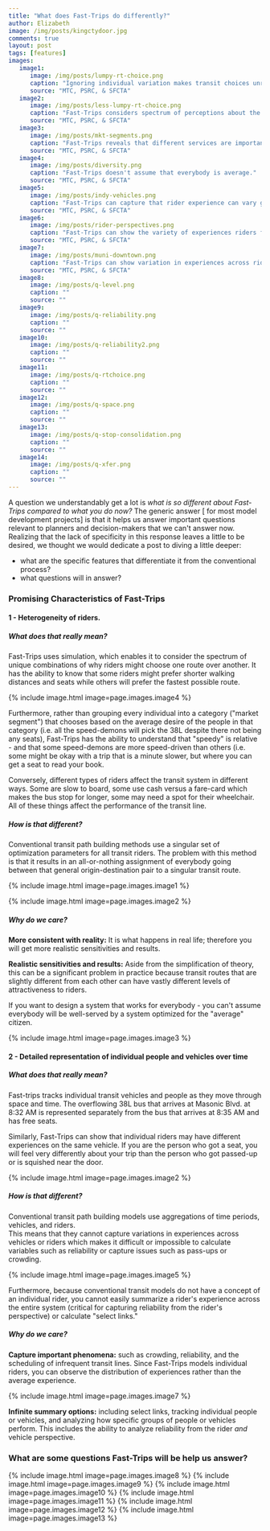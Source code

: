 ```yaml
---
title: "What does Fast-Trips do differently?"
author: Elizabeth
image: /img/posts/kingctydoor.jpg
comments: true
layout: post
tags: [features]
images:
   image1:
      image: /img/posts/lumpy-rt-choice.png
      caption: "Ignoring individual variation makes transit choices unrealistically lumpy"
      source: "MTC, PSRC, & SFCTA"
   image2:
      image: /img/posts/less-lumpy-rt-choice.png
      caption: "Fast-Trips considers spectrum of perceptions about the route"
      source: "MTC, PSRC, & SFCTA"
   image3:
      image: /img/posts/mkt-segments.png
      caption: "Fast-Trips reveals that different services are important for different people"
      source: "MTC, PSRC, & SFCTA"
   image4:
      image: /img/posts/diversity.png
      caption: "Fast-Trips doesn't assume that everybody is average."
      source: "MTC, PSRC, & SFCTA"
   image5:
      image: /img/posts/indy-vehicles.png
      caption: "Fast-Trips can capture that rider experience can vary greatly across individual vehicles during the same time period"
      source: "MTC, PSRC, & SFCTA"
   image6:
      image: /img/posts/rider-perspectives.png
      caption: "Fast-Trips can show the variety of experiences riders feel at the same time on the same vehicle"
      source: "MTC, PSRC, & SFCTA"  
   image7:
      image: /img/posts/muni-downtown.png
      caption: "Fast-Trips can show variation in experiences across riders"
      source: "MTC, PSRC, & SFCTA" 
   image8:
      image: /img/posts/q-level.png
      caption: ""
      source: "" 
   image9:
      image: /img/posts/q-reliability.png
      caption: ""
      source: "" 
   image10:
      image: /img/posts/q-reliability2.png
      caption: ""
      source: "" 
   image11:
      image: /img/posts/q-rtchoice.png
      caption: ""
      source: ""
   image12:
      image: /img/posts/q-space.png
      caption: ""
      source: ""
   image13:
      image: /img/posts/q-stop-consolidation.png
      caption: ""
      source: ""
   image14:
      image: /img/posts/q-xfer.png
      caption: ""
      source: ""
---
```


A question we understandably get a lot is *what is so different about Fast-Trips compared to
what you do now?*  The generic answer [ for most model development projects] is that it 
helps us answer important questions relevant to planners and decision-makers that we can't 
answer now.  Realizing that the lack of specificity in this response leaves a little to be
desired, we thought we would dedicate a post to diving a little deeper:  

* what are the specific features that differentiate it from the conventional process?  
* what questions will in answer?  

### Promising Characteristics of Fast-Trips  

#### 1 - Heterogeneity of riders.  

##### What does that really mean?  

Fast-Trips uses simulation, which enables it to consider the spectrum of unique combinations
of why riders might choose one route over another.  It has the ability to know that some riders
might prefer shorter walking distances and seats while others will prefer the fastest possible route.

{% include image.html image=page.images.image4 %}

Furthermore, rather than grouping every individual into a category ("market segment") that 
chooses based on the average desire of the people in that category (i.e. all the speed-demons
will pick the 38L despite there not being any seats), Fast-Trips has the ability to understand
that "speedy" is relative - and that some speed-demons are more speed-driven than others (i.e.
some might be okay with a trip that is a minute slower, but where you can get a seat to read
your book.

<!--break-->

Conversely, different types of riders affect the transit system in different ways.  Some are
slow to board, some use cash versus a fare-card which makes the bus stop for longer, some 
may need a spot for their wheelchair.  All of these things affect the performance of the 
transit line.

##### How is that different?
Conventional transit path building methods use a singular set of optimization parameters 
for all transit riders.  The problem with this method is that it results in an all-or-nothing
assignment of everybody going between that general origin-destination pair to a singular transit
route.  

{% include image.html image=page.images.image1 %}

{% include image.html image=page.images.image2 %}

##### Why do we care?  

**More consistent with reality:**  It is what happens in real life; therefore you will 
get more realistic sensitivities and results.

**Realistic sensitivities and results:**  Aside from the simplification of theory, this 
can be a significant problem in practice because transit routes that are slightly different
 from each other can have vastly different levels of attractiveness to riders.  

If you want to design a system that works for everybody - you can't assume everybody will
be well-served by a system optimized for the "average" citizen.

{% include image.html image=page.images.image3 %}

#### 2 - Detailed representation of individual people and vehicles over time  

##### What does that really mean?  
Fast-trips tracks individual transit vehicles and people as they move through space and time. 
 The overflowing 38L bus that arrives at Masonic Blvd. at 8:32 AM is represented separately 
 from the bus that arrives at 8:35 AM and has free seats. 

Similarly, Fast-Trips can show that individual riders may have different experiences on the 
same vehicle.  If you are the person who got a seat, you will feel very differently about
your trip than the person who got passed-up or is squished near the door.

{% include image.html image=page.images.image2 %}  

##### How is that different?   
Conventional transit path building models use aggregations of time periods, vehicles, and riders.  
This means that they cannot capture variations in experiences across vehicles or riders which makes
it difficult or impossible to calculate variables such as reliability or capture issues such
as pass-ups or crowding.

{% include image.html image=page.images.image5 %}

Furthermore, because conventional transit models do not have a concept of an individual rider,
you cannot easily summarize a rider's experience across the entire system (critical for 
capturing reliability from the rider's perspective) or calculate "select links."

##### Why do we care?  

**Capture important phenomena:** such as crowding, reliability, and the scheduling of 
infrequent transit lines.  Since Fast-Trips models individual riders, you can observe the distribution 
 of experiences rather than the average experience.

{% include image.html image=page.images.image7 %}

**Infinite summary options:** including select links, tracking individual people or vehicles,
and analyzing how specific groups of people or vehicles perform.  This includes the ability 
to analyze reliability from the rider *and* vehicle perspective.

### What are some questions Fast-Trips will be help us answer?

{% include image.html image=page.images.image8 %}
{% include image.html image=page.images.image9 %}
{% include image.html image=page.images.image10 %}
{% include image.html image=page.images.image11 %}
{% include image.html image=page.images.image12 %}
{% include image.html image=page.images.image13 %}





